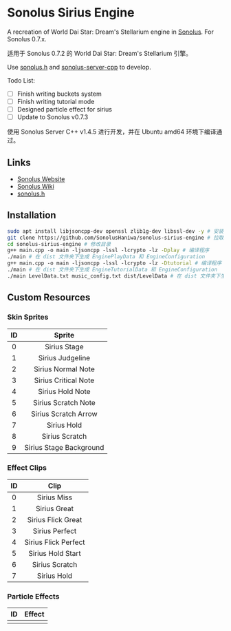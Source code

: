 # Sonolus Sirius Engine

A recreation of World Dai Star: Dream's Stellarium engine in [Sonolus](https://sonolus.com). For Sonolus 0.7.x.

适用于 Sonolus 0.7.2 的 World Dai Star: Dream's Stellarium 引擎。

Use [sonolus.h](https://github.com/SonolusHaniwa/sonolus.h) and [sonolus-server-cpp](https://github.com/SonolusHaniwa/sonolus-server-cpp) to develop.

Todo List:

- [ ] Finish writing buckets system
- [ ] Finish writing tutorial mode
- [ ] Designed particle effect for sirius
- [ ] Update to Sonolus v0.7.3

使用 Sonolus Server C++ v1.4.5 进行开发，并在 Ubuntu amd64 环境下编译通过。

## Links

- [Sonolus Website](https://sonolus.com) 
- [Sonolus Wiki](https://github.com/NonSpicyBurrito/sonolus-wiki)
- [sonolus.h](https://github.com/SonolusHaniwa/sonolus.h)

## Installation

```bash
sudo apt install libjsoncpp-dev openssl zlib1g-dev libssl-dev -y # 安装环境依赖
git clone https://github.com/SonolusHaniwa/sonolus-sirius-engine # 拉取源码
cd sonolus-sirius-engine # 修改目录
g++ main.cpp -o main -ljsoncpp -lssl -lcrypto -lz -Dplay # 编译程序
./main # 在 dist 文件夹下生成 EnginePlayData 和 EngineConfiguration
g++ main.cpp -o main -ljsoncpp -lssl -lcrypto -lz -Dtutorial # 编译程序
./main # 在 dist 文件夹下生成 EngineTutorialData 和 EngineConfiguration
./main LevelData.txt music_config.txt dist/LevelData # 在 dist 文件夹下生成 LevelData
```

## Custom Resources

### Skin Sprites

|ID|Sprite| 
|:-:|:-:|
|0|Sirius Stage|
|1|Sirius Judgeline|
|2|Sirius Normal Note|
|3|Sirius Critical Note|
|4|Sirius Hold Note|
|5|Sirius Scratch Note|
|6|Sirius Scratch Arrow|
|7|Sirius Hold|
|8|Sirius Scratch|
|9|Sirius Stage Background|

### Effect Clips

|ID|Clip|
|:-:|:-:|
|0|Sirius Miss|
|1|Sirius Great|
|2|Sirius Flick Great|
|3|Sirius Perfect|
|4|Sirius Flick Perfect|
|5|Sirius Hold Start|
|6|Sirius Scratch|
|7|Sirius Hold|

### Particle Effects

|ID|Effect|
|:-:|:-:|
|||
